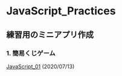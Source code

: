 # JavaScript_Practices

## 練習用のミニアプリ作成

### 1. 簡易くじゲーム

[JavaScript_01](https://github.com/Deteikepeperon/JavaScript_Practices/tree/master/JavaScript_01) (2020/07/13)
